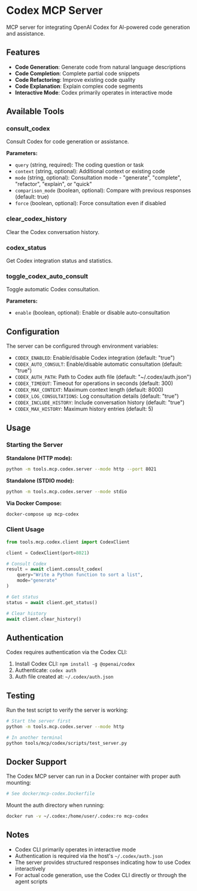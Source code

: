 # Codex MCP Server

MCP server for integrating OpenAI Codex for AI-powered code generation and assistance.

## Features

- **Code Generation**: Generate code from natural language descriptions
- **Code Completion**: Complete partial code snippets
- **Code Refactoring**: Improve existing code quality
- **Code Explanation**: Explain complex code segments
- **Interactive Mode**: Codex primarily operates in interactive mode

## Available Tools

### consult_codex
Consult Codex for code generation or assistance.

**Parameters:**
- `query` (string, required): The coding question or task
- `context` (string, optional): Additional context or existing code
- `mode` (string, optional): Consultation mode - "generate", "complete", "refactor", "explain", or "quick"
- `comparison_mode` (boolean, optional): Compare with previous responses (default: true)
- `force` (boolean, optional): Force consultation even if disabled

### clear_codex_history
Clear the Codex conversation history.

### codex_status
Get Codex integration status and statistics.

### toggle_codex_auto_consult
Toggle automatic Codex consultation.

**Parameters:**
- `enable` (boolean, optional): Enable or disable auto-consultation

## Configuration

The server can be configured through environment variables:

- `CODEX_ENABLED`: Enable/disable Codex integration (default: "true")
- `CODEX_AUTO_CONSULT`: Enable/disable automatic consultation (default: "true")
- `CODEX_AUTH_PATH`: Path to Codex auth file (default: "~/.codex/auth.json")
- `CODEX_TIMEOUT`: Timeout for operations in seconds (default: 300)
- `CODEX_MAX_CONTEXT`: Maximum context length (default: 8000)
- `CODEX_LOG_CONSULTATIONS`: Log consultation details (default: "true")
- `CODEX_INCLUDE_HISTORY`: Include conversation history (default: "true")
- `CODEX_MAX_HISTORY`: Maximum history entries (default: 5)

## Usage

### Starting the Server

**Standalone (HTTP mode):**
```bash
python -m tools.mcp.codex.server --mode http --port 8021
```

**Standalone (STDIO mode):**
```bash
python -m tools.mcp.codex.server --mode stdio
```

**Via Docker Compose:**
```bash
docker-compose up mcp-codex
```

### Client Usage

```python
from tools.mcp.codex.client import CodexClient

client = CodexClient(port=8021)

# Consult Codex
result = await client.consult_codex(
    query="Write a Python function to sort a list",
    mode="generate"
)

# Get status
status = await client.get_status()

# Clear history
await client.clear_history()
```

## Authentication

Codex requires authentication via the Codex CLI:

1. Install Codex CLI: `npm install -g @openai/codex`
2. Authenticate: `codex auth`
3. Auth file created at: `~/.codex/auth.json`

## Testing

Run the test script to verify the server is working:

```bash
# Start the server first
python -m tools.mcp.codex.server --mode http

# In another terminal
python tools/mcp/codex/scripts/test_server.py
```

## Docker Support

The Codex MCP server can run in a Docker container with proper auth mounting:

```dockerfile
# See docker/mcp-codex.Dockerfile
```

Mount the auth directory when running:
```bash
docker run -v ~/.codex:/home/user/.codex:ro mcp-codex
```

## Notes

- Codex CLI primarily operates in interactive mode
- Authentication is required via the host's `~/.codex/auth.json`
- The server provides structured responses indicating how to use Codex interactively
- For actual code generation, use the Codex CLI directly or through the agent scripts
